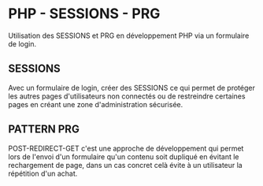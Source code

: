 # PHP - SESSIONS - PRG
Utilisation des SESSIONS et PRG en développement PHP via un formulaire de login.

## SESSIONS
Avec un formulaire de login, créer des SESSIONS ce qui permet de protéger les autres pages d'utilisateurs non connectés ou de restreindre certaines pages en créant une zone d'administration sécurisée.

## PATTERN PRG
POST-REDIRECT-GET c'est une approche de développement qui permet lors de l'envoi d'un formulaire qu'un contenu soit dupliqué en évitant le rechargement de page, dans un cas concret celà évite à un utilisateur la répétition d'un achat.
